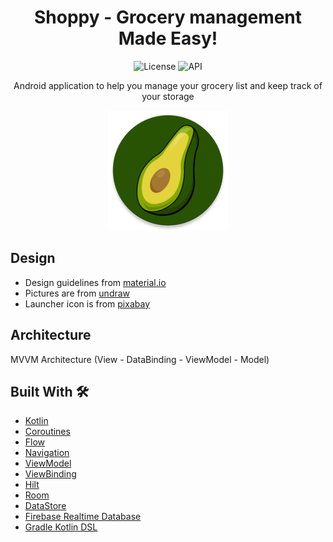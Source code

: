 <h1 align="center">Shoppy - Grocery management Made Easy!</h1>

<div align="center">

![License](https://img.shields.io/badge/License-MIT-blue.svg)
![API](https://img.shields.io/badge/API-26%2B-brightgreen.svg?style=flat)

Android application to help you manage your grocery list and keep track of your storage

![Application icon launcher](https://github.com/marco219/Shoppy/blob/develop/app/src/main/res/mipmap-xxxhdpi/ic_launcher_round.png)

</div>

## Design

* Design guidelines from [material.io](https://material.io/)
* Pictures are from [undraw](https://undraw.co/)
* Launcher icon is from [pixabay](https://pixabay.com/vectors/avocado-half-cross-section-5928508/)

## Architecture

MVVM Architecture (View - DataBinding - ViewModel - Model)

## Built With 🛠

- [Kotlin](https://kotlinlang.org/)
- [Coroutines](https://kotlinlang.org/docs/reference/coroutines-overview.html)
- [Flow](https://kotlin.github.io/kotlinx.coroutines/kotlinx-coroutines-core/kotlinx.coroutines.flow/-flow/)
- [Navigation](https://developer.android.com/guide/navigation)
- [ViewModel](https://developer.android.com/topic/libraries/architecture/viewmodel)
- [ViewBinding](https://developer.android.com/topic/libraries/view-binding)
- [Hilt](https://developer.android.com/training/dependency-injection)
- [Room](https://developer.android.com/topic/libraries/architecture/room)
- [DataStore](https://developer.android.com/topic/libraries/architecture/datastore)
- [Firebase Realtime Database](https://firebase.google.com/docs/database)
- [Gradle Kotlin DSL](https://docs.gradle.org/current/userguide/kotlin_dsl.html)